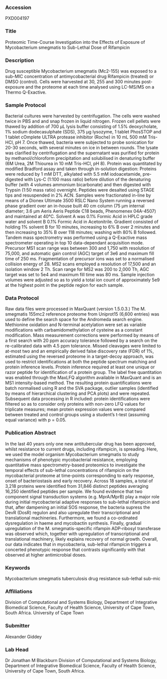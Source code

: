 ### Accession
PXD004197

### Title
Proteomic Time-Course Investigation into the Effects of Exposure of Mycobacterium smegmatis to Sub-Lethal Dose of Rifampicin

### Description
Drug susceptible Mycobacterium smegmatis (Mc2-155) was exposed to a sub-MIC concentration of antimycobacterial drug Rifampicin (treated) or DMSO (control). Cells were harvested at 30, 255 and 300 minutes post-exposure and the proteome at each time analysed using LC-MS/MS on a Thermo Q-Exactive.

### Sample Protocol
Bacterial cultures were harvested by centrifugation. The cells were washed twice in PBS and and snap frozen in liquid nitrogen. Frozen cell pellets were thawed by addition of 700 μL lysis buffer consisting of 1.5% deoxycholate, 1% sodium dodecasulphate (SDS), 375 μg lysozyme, 1 tablet PhosSTOP and 1 tablet cOmplete ULTRA protease inhibitor (Roche) in 10 mL 500 mM Tris-HCl, pH 7.  Once thawed, bacteria were subjected to probe sonication for 20-30 seconds, with several minutes on ice in between rounds. The lysate was clarified by centrifugation and the supernatant was purified for protein by methanol/chloroform precipitation and solubilised in denaturing buffer (6M Urea, 2M Thiourea in 10 mM Tris-HCl, pH 8). Protein was quantitated by modified Bradford assay and taken through in-solution digestion: Proteins were reduced by 1 mM DTT, alkylated with 5.5 mM iodoacetamide, pre-digested with Lys-C (1:100 mass ratio) before dilution of the denaturing buffer (with 4 volumes ammonium bicarbonate) and then digested with Trypsin (1:50 mass ratio) overnight. Peptides were desalted using STAGE tips and resuspended in 2% ACN.  Samples were fractionated in-line by means of a Dionex Ultimate 3500 RSLC Nano System running a reversed phase gradient over an in-house built 40 cm column (75 μm internal diameter; 3.6 μm Aeris Aeris Peptide C18 beads, Phenomenex 04A-4507) and maintained at 40°C. Solvent A was 0.1% Formic Acid in HPLC grade water and solvent B 0.1% Formic Acid in Acetonitrile. Gradient consisted of holding 1% solvent B for 10 minutes, increasing to 6% B over 2 minutes and then increasing to 35% B over 118 minutes; washing with 80% B followed.  Tandem mass spectrometry was performed using a Q-Exactive mass spectrometer operating in top 10 data-dependant acquisition mode. Precursor MS1 scan range was between 300 and 1,750 with resolution of 75,000, and automatic gain control (AGC) target of 3e6 and maximum fill time of 250 ms. Fragmentation of precursor ions was set to a normalised collision energy of 28.   MS2 scans employed a resolution of 17,500 and an isolation window 2 Th. Scan range for MS2 was 200 to 2,000 Th, AGC target was set to 5e4 and maximum fill time was 80 ms. Sample injection volumes were adjusted so as to yield a total ion count of approximately 5e9 at the highest point in the peptide region for each sample.

### Data Protocol
Raw data files were processed in MaxQuant (version 1.5.0.3.) The M. smegmatis 155mc2 reference proteome from Uniprot15 (6,600 entries) was used to define the search space for the Andromeda search engine.  Methionine oxidation and N-terminal acetylation were set as variable modifications with carbamidomethylation of cysteine as a constant modification. Mass measurement corrections were performed by means of a first search with 20 ppm accuracy tolerance followed by a search on the re-calibrated data with 4.5 ppm tolerance. Missed cleavages were limited to at-most two and an empirically derived false discovery rate (FDR) of 1%, estimated using the reversed proteome in a target-decoy approach, was used to restrict identifications at both the peptide spectrum matching and protein inference levels. Protein inference required at least one unique or razor peptide for identification of a protein group. The label free quantitation was enabled through the MaxLFQ algorithm available in MaxQuant and is an MS1 intensity-based method.  The resulting protein quantifications were batch normalised using R and the SVA package, outlier samples (identified by means of hierarchical clustering and PCA plots) and were repeated. Subsequent data processing in R included: protein identifications were filtered so as to consider only proteins with non-zero LFQ values for triplicate measures; mean protein expression values were compared between treated and control groups using a student’s t-test (assuming equal variance) with p = 0.05.

### Publication Abstract
In the last 40 years only one new antitubercular drug has been approved, whilst resistance to current drugs, including rifampicin, is spreading. Here, we used the model organism Mycobacterium smegmatis to study mechanisms of phenotypic mycobacterial resistance, employing quantitative mass spectrometry-based proteomics to investigate the temporal effects of sub-lethal concentrations of rifampicin on the mycobacterial proteome at time-points corresponding to early response, onset of bacteriostasis and early recovery. Across 18 samples, a total of 3,218 proteins were identified from 31,846 distinct peptides averaging 16,250 identified peptides per sample. We found evidence that two component signal transduction systems (e.g. MprA/MprB) play a major role during initial mycobacterial adaptive responses to sub-lethal rifampicin and that, after dampening an initial SOS response, the bacteria supress the DevR (DosR) regulon and also upregulate their transcriptional and translational machineries. Furthermore, we found a co-ordinated dysregulation in haeme and mycobactin synthesis. Finally, gradual upregulation of the M. smegmatis-specific rifampin ADP-ribosyl transferase was observed which, together with upregulation of transcriptional and translational machinery, likely explains recovery of normal growth. Overall, our data indicates that in mycobacteria, sub-lethal rifampicin triggers a concerted phenotypic response that contrasts significantly with that observed at higher antimicrobial doses.

### Keywords
Mycobacterium smegmatis tuberculosis drug resistance sub-lethal sub-mic

### Affiliations
Division of Computational and Systems Biology, Department of Integrative Biomedical Science, Faculty of Health Science, University of Cape Town, South Africa.
University of Cape Town

### Submitter
Alexander Giddey

### Lab Head
Dr Jonathan M Blackburn
Division of Computational and Systems Biology, Department of Integrative Biomedical Science, Faculty of Health Science, University of Cape Town, South Africa.


